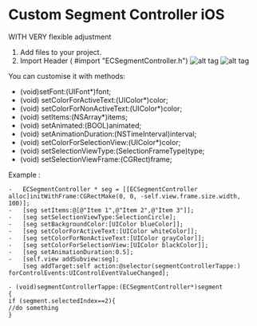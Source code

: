 # Custom Segment Controller iOS 
WITH VERY flexible adjustment


1. Add files to your project. 
2. Import Header   ( #import "ECSegmentController.h")
![alt tag](https://media.giphy.com/media/l0MYS9YDMhI8E12Ba/giphy.gif)
![alt tag](https://media.giphy.com/media/26ufcN8cxBHQ2BkJi/giphy.gif)

You can customise it with methods:

- (void)setFont:(UIFont*)font;
- (void) setColorForActiveText:(UIColor*)color;
- (void) setColorForNonActiveText:(UIColor*)color;
- (void) setItems:(NSArray*)items;
- (void) setAnimated:(BOOL)animated;
- (void) setAnimationDuration:(NSTimeInterval)interval;
- (void) setColorForSelectionView:(UIColor*)color;
- (void) setSelectionViewType:(SelectionFrameType)type;
- (void) setSelectionViewFrame:(CGRect)frame;

Example : 

	-	ECSegmentController * seg = [[ECSegmentController alloc]initWithFrame:CGRectMake(0, 0, -self.view.frame.size.width, 100)];
	-	[seg setItems:@[@"Item 1",@"Item 2",@"Item 3"]];
	-	[seg setSelectionViewType:SelectionCircle];
	-	[seg setBackgroundColor:[UIColor blueColor]];
	-	[seg setColorForActiveText:[UIColor whiteColor]];
	-	[seg setColorForNonActiveText:[UIColor grayColor]];
	-	[seg setColorForSelectionView:[UIColor blackColor]];
	-	[seg setAnimationDuration:0.5];
	-	[self.view addSubview:seg];
	 	[seg addTarget:self action:@selector(segmentControllerTappe:) forControlEvents:UIControlEventValueChanged];
```
- (void)segmentControllerTappe:(ECSegmentController*)segment
{
if (segment.selectedIndex==2){
//do something
}




	
	
	
